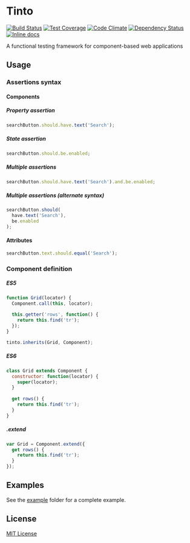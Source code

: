 # Tinto
[![Build Status](https://travis-ci.org/rochdev/tinto.svg)](https://travis-ci.org/rochdev/tinto)
[![Test Coverage](https://codeclimate.com/github/rochdev/tinto/badges/coverage.svg)](https://codeclimate.com/github/rochdev/tinto)
[![Code Climate](https://codeclimate.com/github/rochdev/tinto/badges/gpa.svg)](https://codeclimate.com/github/rochdev/tinto)
[![Dependency Status](https://gemnasium.com/rochdev/tinto.svg)](https://gemnasium.com/rochdev/tinto)
[![Inline docs](http://inch-ci.org/github/rochdev/tinto.svg?branch=master)](http://inch-ci.org/github/rochdev/tinto)

A functional testing framework for component-based web applications

## Usage

### Assertions syntax

#### Components

##### Property assertion
```js
searchButton.should.have.text('Search');
```

##### State assertion
```js
searchButton.should.be.enabled;
```

##### Multiple assertions
```js
searchButton.should.have.text('Search').and.be.enabled;
```

##### Multiple assertions (alternate syntax)
```js
searchButton.should(
  have.text('Search'),
  be.enabled
);
```

#### Attributes
```js
searchButton.text.should.equal('Search');
```

### Component definition

##### ES5
```js
function Grid(locator) {
  Component.call(this, locator);
  
  this.getter('rows', function() {
    return this.find('tr');
  });
}

tinto.inherits(Grid, Component);
```

##### ES6
```js
class Grid extends Component {
  constructor: function(locator) {
    super(locator);
  }
  
  get rows() {
    return this.find('tr');
  }
}
```

##### .extend
```js
var Grid = Component.extend({
  get rows() {
    return this.find('tr');
  }
});
```

## Examples

See the [example](example) folder for a complete example.

## License

[MIT License](http://en.wikipedia.org/wiki/MIT_License)

